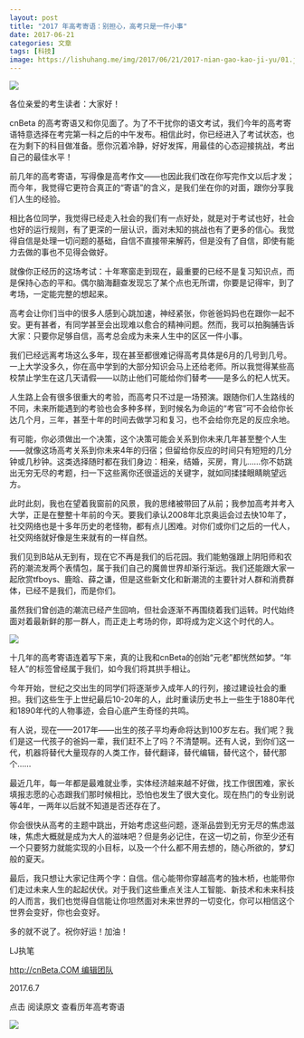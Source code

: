 ```yaml
---
layout: post
title: "2017 年高考寄语：别担心，高考只是一件小事"
date: 2017-06-21
categories: 文章
tags: [科技]
image: https://lishuhang.me/img/2017/06/21/2017-nian-gao-kao-ji-yu/01.jpg
---
```


![](http://mmbiz.qpic.cn/mmbiz_png/AdRKyBVLoHIZP1E3LaYekUWdjLqoFXbuRLyA4Worpiczy1nicNib5RMDOSHNeiavv5U2ia5hCKibTxQ1dT5pK5579TUg/0?wx_fmt=png)

各位亲爱的考生读者：大家好！

cnBeta 的高考寄语又和你见面了。为了不干扰你的语文考试，我们今年的高考寄语特意选择在考完第一科之后的中午发布。相信此时，你已经进入了考试状态，也在为剩下的科目做准备。愿你沉着冷静，好好发挥，用最佳的心态迎接挑战，考出自己的最佳水平！

前几年的高考寄语，写得像是高考作文——也因此我们改在你写完作文以后才发；而今年，我觉得它更符合真正的“寄语”的含义，是我们坐在你的对面，跟你分享我们人生的经验。

相比各位同学，我觉得已经走入社会的我们有一点好处，就是对于考试也好，社会也好的运行规则，有了更深的一层认识，面对未知的挑战也有了更多的信心。我觉得自信是处理一切问题的基础，自信不直接带来解药，但是没有了自信，即使有能力去做的事也不见得会做好。

就像你正经历的这场考试：十年寒窗走到现在，最重要的已经不是复习知识点，而是保持心态的平和。偶尔脑海翻查发现忘了某个点也无所谓，你要是记得牢，到了考场，一定能完整的想起来。

高考会让你们当中的很多人感到心跳加速，神经紧张，你爸爸妈妈也在跟你一起不安。更有甚者，有同学甚至会出现难以愈合的精神问题。然而，我可以拍胸脯告诉大家：只要你足够自信，高考总会成为未来人生中的区区一件小事。

我们已经远离考场这么多年，现在甚至都很难记得高考具体是6月的几号到几号。一上大学没多久，你在高中学到的大部分知识会马上还给老师。所以我觉得某些高校禁止学生在这几天请假——以防止他们可能给你们替考——是多么的杞人忧天。

人生路上会有很多很重大的考验，而高考只不过是一场预演。跟随你们人生路线的不同，未来所能遇到的考验也会多种多样，到时候名为命运的“考官”可不会给你长达几个月，三年，甚至十年的时间去做学习和复习，也不会给你充足的反应余地。

有可能，你必须做出一个决策，这个决策可能会关系到你未来几年甚至整个人生——就像这场高考关系到你未来4年的归宿；但留给你反应的时间只有短短的几分钟或几秒钟。这类选择随时都在我们身边：相亲，结婚，买房，育儿……你不妨跳出无穷无尽的考题，扫一下这些离你还很遥远的关键字，就如同揉揉眼睛眺望远方。

此时此刻，我也在望着我窗前的风景，我的思绪被带回了从前；我参加高考并考入大学，正是在整整十年前的今天。要我们承认2008年北京奥运会过去快10年了，社交网络也是十多年历史的老怪物，都有点儿困难。对你们或你们之后的一代人，社交网络就好像是生来就有的一样自然。

我们见到B站从无到有，现在它不再是我们的后花园。我们能勉强跟上阴阳师和农药的潮流发两个表情包，属于我们自己的魔兽世界却渐行渐远。我们还能跟大家一起欣赏tfboys、鹿晗、薛之谦，但是这些新文化和新潮流的主要针对人群和消费群体，已经不是我们，而是你们。

虽然我们曾创造的潮流已经产生回响，但社会逐渐不再围绕着我们运转。时代始终面对着最新鲜的那一群人，而正走上考场的你，即将成为定义这个时代的人。

![](https://lishuhang.me/img/2017/06/21/2017-nian-gao-kao-ji-yu/01.jpg)

十几年的高考寄语连着写下来，真的让我和cnBeta的创始“元老”都恍然如梦。“年轻人”的标签曾经属于我们，如今我们将其拱手相让。

今年开始，世纪之交出生的同学们将逐渐步入成年人的行列，接过建设社会的重担。我们这些生于上世纪最后10-20年的人，此时重读历史书上一些生于1880年代和1890年代的人物事迹，会自心底产生奇怪的共鸣。

有人说，现在——2017年——出生的孩子平均寿命将达到100岁左右。我们呢？我们是这一代孩子的爸妈一辈，我们赶不上了吗？不清楚啊。还有人说，到你们这一代，机器将替代大量现存的人类工作，替代翻译，替代编辑，替代这个，替代那个……

最近几年，每一年都是最难就业季，实体经济越来越不好做，找工作很困难，家长填报志愿的心态跟我们那时候相比，恐怕也发生了很大变化。现在热门的专业别说等4年，一两年以后就不知道是否还存在了。

你会很快从高考的主题中跳出，开始考虑这些问题，逐渐品尝到无穷无尽的焦虑滋味，焦虑大概就是成为大人的滋味吧？但是务必记住，在这一切之前，你至少还有一个只要努力就能实现的小目标，以及一个什么都不用去想的，随心所欲的，梦幻般的夏天。

最后，我只想让大家记住两个字：自信。信心能带你穿越高考的独木桥，也能带你们走过未来人生的起起伏伏。对于我们这些重点关注人工智能、新技术和未来科技的人而言，我们也觉得自信能让你坦然面对未来世界的一切变化，你可以相信这个世界会变好，你也会变好。

多的就不说了。祝你好运！加油！

LJ执笔

http://cnBeta.COM 编辑团队

2017.6.7

点击 阅读原文 查看历年高考寄语

![](https://lishuhang.me/img/2017/06/21/2017-nian-gao-kao-ji-yu/02.jpg)